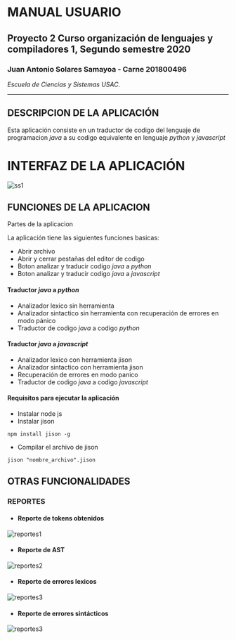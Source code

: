 <!-- Header --->
# MANUAL USUARIO

## Proyecto 2 Curso organización de lenguajes y compiladores 1, Segundo semestre 2020

### Juan Antonio Solares Samayoa - Carne 201800496 
*Escuela de Ciencias y Sistemas USAC.*

***

## DESCRIPCION DE LA APLICACIÓN

Esta aplicación consiste en un traductor de codigo del lenguaje de programacion *java* a su codigo equivalente en lenguaje *python* y *javascript*

# INTERFAZ DE LA APLICACIÓN

![ss1](images/ss1.png)


## FUNCIONES DE LA APLICACION

Partes de la aplicacion

La aplicación tiene las siguientes funciones basicas:

* Abrir archivo
* Abrir y cerrar pestañas del editor de codigo
* Boton analizar y traducir codigo *java* a *python*
* Boton analizar y traducir codigo *java* a *javascript*


#### Traductor *java* a *python*
* Analizador lexico sin herramienta 
* Analizador sintactico sin herramienta con recuperación de errores en modo pánico
* Traductor de codigo *java* a codigo *python*

#### Traductor *java* a *javascript*
* Analizador lexico con herramienta jison
* Analizador sintactico con herramienta jison
* Recuperación de errores en modo panico
* Traductor de codigo *java* a codigo *javascript*

#### Requisitos para ejecutar la aplicación

* Instalar node js
* Instalar jison
 ``` 
 npm install jison -g  
 ```
* Compilar el archivo de jison

 ``` 
 jison "nombre_archivo".jison
 ```


## OTRAS FUNCIONALIDADES

### REPORTES

* #### Reporte de tokens obtenidos

![reportes1](images/reportes1.png)

* #### Reporte de AST 

![reportes2](images/reportes2.png)

* #### Reporte de errores lexicos

![reportes3](images/reportes3.png)

* #### Reporte de errores sintácticos
 
 ![reportes3](images/reportes4.png)